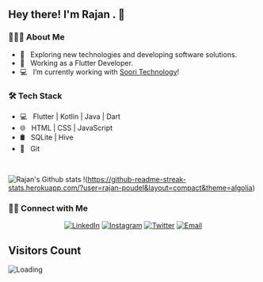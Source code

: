 <h2> Hey there! I'm Rajan . 👋</h2>


<h3> 👨🏻‍💻 About Me </h3>

- 🤔 &nbsp; Exploring new technologies and developing software solutions.
- 💼 &nbsp; Working as a Flutter Developer.
- 💻 &nbsp; I’m currently working with [Soori Technology]([https://www.lftechnology.com/](https://www.sooritechnology.com/))!


<h3>🛠 Tech Stack</h3>

- 💻 &nbsp; Flutter | Kotlin | Java | Dart
- 🌐 &nbsp; HTML | CSS | JavaScript 
- 🛢 &nbsp; SQLite | Hive 
- 🔧 &nbsp; Git 


<br/>

![Rajan's Github stats](https://github-readme-stats.vercel.app/api?username=rajan-poudel&show_icons=true&count_private=true&theme=algolia)
!(https://github-readme-streak-stats.herokuapp.com/?user=rajan-poudel&layout=compact&theme=algolia)

<h3> 🤝🏻 Connect with Me </h3>

<p align="center">
<!-- <a href="https://www.rajanpoudel.com.np/"></a> -->
<a href="https://www.linkedin.com/in/rajan-paudel-833907199/"><img alt="LinkedIn" src="https://img.shields.io/badge/LinkedIn-Rajan%20Paudel-blue?style=flat-square&logo=linkedin"></a>
<a href="https://www.instagram.com/razz_on7/"><img alt="Instagram" src="https://img.shields.io/badge/Instagram-rajan_on07-blue?style=flat-square&logo=instagram"></a>
<a href="https://twitter.com/Rajanpa37626762?t=LwEZcUF_EZ3oo8CeWvwyIQ&s=09"><img alt="Twitter" src="https://img.shields.io/badge/Twitter-Rajan_Paudel-blue?style=flat-square&logo=twitter"></a>
<a href="mailto:rajan.rp50@gmail.com"><img alt="Email" src="https://img.shields.io/badge/Email-rajan.rp50@gmail.com-blue?style=flat-square&logo=gmail"></a>
</p>


## Visitors Count

<img align="left" src = "https://profile-counter.glitch.me/rajan-poudel/count.svg" alt ="Loading">
